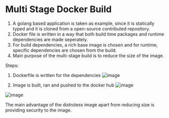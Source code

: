 # Multi Stage Docker Build

1. A golang based application is taken as example, since it is statically typed and it is cloned from a open-source contributed repository.
2. Docker file is written in a way that both build time packages and runtime dependencies are made seperately.
3. For build dependencies, a rich base image is chosen and for runtime, specific dependencies are chosen from the build.
4. Main purpose of the multi-stage build is to reduce the size of the image.

Steps:
1. Dockerfile is written for the dependencies
![image](https://github.com/user-attachments/assets/942f83c2-d8d1-462f-b0c8-6b9211cdee10)

2. Image is built, ran and pushed to the docker hub
![image](https://github.com/user-attachments/assets/5d1b6c5c-3452-4379-bdb3-7bbad901629c)

![image](https://github.com/user-attachments/assets/bf5ac0b4-883b-4269-97d2-d857b75f2d94)

The main advantage of the distroless image apart from reducing size is providing security to the image.








